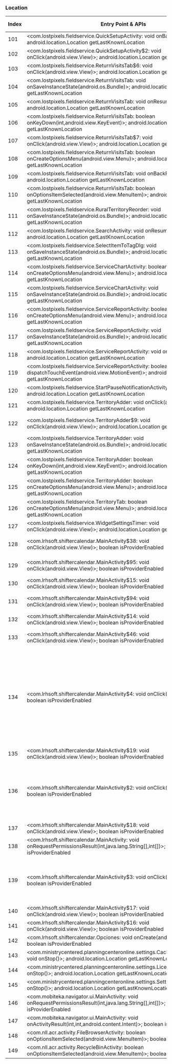 ### Location
| Index | Entry Point & APIs | Screen shot | Resource id | Label |
| ------------- | ------------- | ------------- |-------------|-------------|
| 101 | <com.lostpixels.fieldservice.QuickSetupActivity: void onBackPressed()>; android.location.Location getLastKnownLocation | ![](D:\COSMOS\output\py\Play_win8\Productivity\com.lostpixels.fieldservice\com.lostpixels.fieldservice.QuickSetupActivity.png) |  | F |
| 102 | <com.lostpixels.fieldservice.QuickSetupActivity$2: void onClick(android.view.View)>; android.location.Location getLastKnownLocation | ![](D:\COSMOS\output\py\Play_win8\Productivity\com.lostpixels.fieldservice\com.lostpixels.fieldservice.QuickSetupActivity.png) |  | F |
| 103 | <com.lostpixels.fieldservice.ReturnVisitsTab$6: void onClick(android.view.View)>; android.location.Location getLastKnownLocation | ![](D:\COSMOS\output\py\Play_win8\Productivity\com.lostpixels.fieldservice\com.lostpixels.fieldservice.ReturnVisitsTab.png) |  | D |
| 104 | <com.lostpixels.fieldservice.ReturnVisitsTab: void onSaveInstanceState(android.os.Bundle)>; android.location.Location getLastKnownLocation | ![](D:\COSMOS\output\py\Play_win8\Productivity\com.lostpixels.fieldservice\com.lostpixels.fieldservice.ReturnVisitsTab.png) |  | D |
| 105 | <com.lostpixels.fieldservice.ReturnVisitsTab: void onResume()>; android.location.Location getLastKnownLocation | ![](D:\COSMOS\output\py\Play_win8\Productivity\com.lostpixels.fieldservice\com.lostpixels.fieldservice.ReturnVisitsTab.png) |  | D |
| 106 | <com.lostpixels.fieldservice.ReturnVisitsTab: boolean onKeyDown(int,android.view.KeyEvent)>; android.location.Location getLastKnownLocation | ![](D:\COSMOS\output\py\Play_win8\Productivity\com.lostpixels.fieldservice\com.lostpixels.fieldservice.ReturnVisitsTab.png) |  | D |
| 107 | <com.lostpixels.fieldservice.ReturnVisitsTab$7: void onClick(android.view.View)>; android.location.Location getLastKnownLocation | ![](D:\COSMOS\output\py\Play_win8\Productivity\com.lostpixels.fieldservice\com.lostpixels.fieldservice.ReturnVisitsTab.png) |  | D |
| 108 | <com.lostpixels.fieldservice.ReturnVisitsTab: boolean onCreateOptionsMenu(android.view.Menu)>; android.location.Location getLastKnownLocation | ![](D:\COSMOS\output\py\Play_win8\Productivity\com.lostpixels.fieldservice\com.lostpixels.fieldservice.ReturnVisitsTab.png) |  |  D |
| 109 | <com.lostpixels.fieldservice.ReturnVisitsTab: void onBackPressed()>; android.location.Location getLastKnownLocation | ![](D:\COSMOS\output\py\Play_win8\Productivity\com.lostpixels.fieldservice\com.lostpixels.fieldservice.ReturnVisitsTab.png) |  | D |
| 110 | <com.lostpixels.fieldservice.ReturnVisitsTab: boolean onOptionsItemSelected(android.view.MenuItem)>; android.location.Location getLastKnownLocation | ![](D:\COSMOS\output\py\Play_win8\Productivity\com.lostpixels.fieldservice\com.lostpixels.fieldservice.ReturnVisitsTab.png) |  | D |
| 111 | <com.lostpixels.fieldservice.RuralTerritoryReorder: void onSaveInstanceState(android.os.Bundle)>; android.location.Location getLastKnownLocation | ![](D:\COSMOS\output\py\Play_win8\Productivity\com.lostpixels.fieldservice\com.lostpixels.fieldservice.RuralTerritoryReorder.png) |  | D |
| 112 | <com.lostpixels.fieldservice.SearchActivity: void onResume()>; android.location.Location getLastKnownLocation | ![](D:\COSMOS\output\py\Play_win8\Productivity\com.lostpixels.fieldservice\com.lostpixels.fieldservice.SearchActivity.png) |  | F |
| 113 | <com.lostpixels.fieldservice.SelectItemToTagDlg: void onSaveInstanceState(android.os.Bundle)>; android.location.Location getLastKnownLocation | ![](D:\COSMOS\output\py\Play_win8\Productivity\com.lostpixels.fieldservice\com.lostpixels.fieldservice.SelectItemToTagDlg.png) |  | D |
| 114 | <com.lostpixels.fieldservice.ServiceChartActivity: boolean onCreateOptionsMenu(android.view.Menu)>; android.location.Location getLastKnownLocation | ![](D:\COSMOS\output\py\Play_win8\Productivity\com.lostpixels.fieldservice\com.lostpixels.fieldservice.ServiceChartActivity.png) |  | D |
| 115 | <com.lostpixels.fieldservice.ServiceChartActivity: void onSaveInstanceState(android.os.Bundle)>; android.location.Location getLastKnownLocation | ![](D:\COSMOS\output\py\Play_win8\Productivity\com.lostpixels.fieldservice\com.lostpixels.fieldservice.ServiceChartActivity.png) |  | D |
| 116 | <com.lostpixels.fieldservice.ServiceReportActivity: boolean onCreateOptionsMenu(android.view.Menu)>; android.location.Location getLastKnownLocation | ![](D:\COSMOS\output\py\Play_win8\Productivity\com.lostpixels.fieldservice\com.lostpixels.fieldservice.ServiceReportActivity.png) |  | F |
| 117 | <com.lostpixels.fieldservice.ServiceReportActivity: void onSaveInstanceState(android.os.Bundle)>; android.location.Location getLastKnownLocation | ![](D:\COSMOS\output\py\Play_win8\Productivity\com.lostpixels.fieldservice\com.lostpixels.fieldservice.ServiceReportActivity.png) |  | F |
| 118 | <com.lostpixels.fieldservice.ServiceReportActivity: void onResume()>; android.location.Location getLastKnownLocation | ![](D:\COSMOS\output\py\Play_win8\Productivity\com.lostpixels.fieldservice\com.lostpixels.fieldservice.ServiceReportActivity.png) |  | F |
| 119 | <com.lostpixels.fieldservice.ServiceReportActivity: boolean dispatchTouchEvent(android.view.MotionEvent)>; android.location.Location getLastKnownLocation | ![](D:\COSMOS\output\py\Play_win8\Productivity\com.lostpixels.fieldservice\com.lostpixels.fieldservice.ServiceReportActivity.png) |  | F |
| 120 | <com.lostpixels.fieldservice.StartPauseNotificationActivity: void onResume()>; android.location.Location getLastKnownLocation | ![](D:\COSMOS\output\py\Play_win8\Productivity\com.lostpixels.fieldservice\com.lostpixels.fieldservice.StartPauseNotificationActivity.png) |  | F |
| 121 | <com.lostpixels.fieldservice.TerritoryAdder: void onClick(android.view.View)>; android.location.Location getLastKnownLocation | ![](D:\COSMOS\output\py\Play_win8\Productivity\com.lostpixels.fieldservice\com.lostpixels.fieldservice.TerritoryAdder.png) |  | T |
| 122 | <com.lostpixels.fieldservice.TerritoryAdder$9: void onClick(android.view.View)>; android.location.Location getLastKnownLocation | ![](D:\COSMOS\output\py\Play_win8\Productivity\com.lostpixels.fieldservice\com.lostpixels.fieldservice.TerritoryAdder.png) | {'2131361930': <sensitive_component.SensitiveComponent.SensitiveView object at 0x0000012523F5D080>} | T |
| 123 | <com.lostpixels.fieldservice.TerritoryAdder: void onSaveInstanceState(android.os.Bundle)>; android.location.Location getLastKnownLocation | ![](D:\COSMOS\output\py\Play_win8\Productivity\com.lostpixels.fieldservice\com.lostpixels.fieldservice.TerritoryAdder.png) |  | T |
| 124 | <com.lostpixels.fieldservice.TerritoryAdder: boolean onKeyDown(int,android.view.KeyEvent)>; android.location.Location getLastKnownLocation | ![](D:\COSMOS\output\py\Play_win8\Productivity\com.lostpixels.fieldservice\com.lostpixels.fieldservice.TerritoryAdder.png) |  | T |
| 125 | <com.lostpixels.fieldservice.TerritoryAdder: boolean onCreateOptionsMenu(android.view.Menu)>; android.location.Location getLastKnownLocation | ![](D:\COSMOS\output\py\Play_win8\Productivity\com.lostpixels.fieldservice\com.lostpixels.fieldservice.TerritoryAdder.png) |  | T |
| 126 | <com.lostpixels.fieldservice.TerritoryTab: boolean onCreateOptionsMenu(android.view.Menu)>; android.location.Location getLastKnownLocation | ![](D:\COSMOS\output\py\Play_win8\Productivity\com.lostpixels.fieldservice\com.lostpixels.fieldservice.TerritoryTab.png) |  | T |
| 127 | <com.lostpixels.fieldservice.WidgetSettingsTimer: void onClick(android.view.View)>; android.location.Location getLastKnownLocation | ![](D:\COSMOS\output\py\Play_win8\Productivity\com.lostpixels.fieldservice\com.lostpixels.fieldservice.WidgetSettingsTimer.png) |  | T |
| 128 | <com.lrhsoft.shiftercalendar.MainActivity$38: void onClick(android.view.View)>; boolean isProviderEnabled | ![](D:\COSMOS\output\py\Play_win8\Productivity\com.lrhsoft.shiftercalendar\com.lrhsoft.shiftercalendar.MainActivity.png) | {'2131624296': <sensitive_component.SensitiveComponent.SensitiveView object at 0x0000012523CEF128>} | |
| 129 | <com.lrhsoft.shiftercalendar.MainActivity$95: void onClick(android.view.View)>; boolean isProviderEnabled | ![](D:\COSMOS\output\py\Play_win8\Productivity\com.lrhsoft.shiftercalendar\com.lrhsoft.shiftercalendar.MainActivity.png) | {'2131624429': <sensitive_component.SensitiveComponent.SensitiveView object at 0x0000012523CEFD30>} | |
| 130 | <com.lrhsoft.shiftercalendar.MainActivity$15: void onClick(android.view.View)>; boolean isProviderEnabled | ![](D:\COSMOS\output\py\Play_win8\Productivity\com.lrhsoft.shiftercalendar\com.lrhsoft.shiftercalendar.MainActivity.png) |  | |
| 131 | <com.lrhsoft.shiftercalendar.MainActivity$94: void onClick(android.view.View)>; boolean isProviderEnabled | ![](D:\COSMOS\output\py\Play_win8\Productivity\com.lrhsoft.shiftercalendar\com.lrhsoft.shiftercalendar.MainActivity.png) | {'2131624422': <sensitive_component.SensitiveComponent.SensitiveView object at 0x0000012523CEFA90>} | |
| 132 | <com.lrhsoft.shiftercalendar.MainActivity$14: void onClick(android.view.View)>; boolean isProviderEnabled | ![](D:\COSMOS\output\py\Play_win8\Productivity\com.lrhsoft.shiftercalendar\com.lrhsoft.shiftercalendar.MainActivity.png) |  | |
| 133 | <com.lrhsoft.shiftercalendar.MainActivity$46: void onClick(android.view.View)>; boolean isProviderEnabled | ![](D:\COSMOS\output\py\Play_win8\Productivity\com.lrhsoft.shiftercalendar\com.lrhsoft.shiftercalendar.MainActivity.png) | {'2131624303': <sensitive_component.SensitiveComponent.SensitiveView object at 0x0000012523CEFCC0>} | |
| 134 | <com.lrhsoft.shiftercalendar.MainActivity$4: void onClick(android.view.View)>; boolean isProviderEnabled | ![](D:\COSMOS\output\py\Play_win8\Productivity\com.lrhsoft.shiftercalendar\com.lrhsoft.shiftercalendar.MainActivity.png) | {'2131624302': <sensitive_component.SensitiveComponent.SensitiveView object at 0x000001252403E780>, '2131624303': <sensitive_component.SensitiveComponent.SensitiveView object at 0x000001252403E908>, '2131624301': <sensitive_component.SensitiveComponent.SensitiveView object at 0x000001252403E6D8>, '2131624294': <sensitive_component.SensitiveComponent.SensitiveView object at 0x000001252403EBE0>, '2131624295': <sensitive_component.SensitiveComponent.SensitiveView object at 0x000001252403E358>, '2131624292': <sensitive_component.SensitiveComponent.SensitiveView object at 0x000001252403E4E0>, '2131624293': <sensitive_component.SensitiveComponent.SensitiveView object at 0x000001252403E588>} | |
| 135 | <com.lrhsoft.shiftercalendar.MainActivity$19: void onClick(android.view.View)>; boolean isProviderEnabled | ![](D:\COSMOS\output\py\Play_win8\Productivity\com.lrhsoft.shiftercalendar\com.lrhsoft.shiftercalendar.MainActivity.png) |  | |
| 136 | <com.lrhsoft.shiftercalendar.MainActivity$2: void onClick(android.view.View)>; boolean isProviderEnabled | ![](D:\COSMOS\output\py\Play_win8\Productivity\com.lrhsoft.shiftercalendar\com.lrhsoft.shiftercalendar.MainActivity.png) | {'2131624282': <sensitive_component.SensitiveComponent.SensitiveView object at 0x000001252403E278>, '2131624281': <sensitive_component.SensitiveComponent.SensitiveView object at 0x000001252403E9B0>, '2131624617': <sensitive_component.SensitiveComponent.SensitiveView object at 0x000001252403ECC0>, '2131624083': <sensitive_component.SensitiveComponent.SensitiveView object at 0x000001252403EEF0>} | |
| 137 | <com.lrhsoft.shiftercalendar.MainActivity$18: void onClick(android.view.View)>; boolean isProviderEnabled | ![](D:\COSMOS\output\py\Play_win8\Productivity\com.lrhsoft.shiftercalendar\com.lrhsoft.shiftercalendar.MainActivity.png) |  | |
| 138 | <com.lrhsoft.shiftercalendar.MainActivity: void onRequestPermissionsResult(int,java.lang.String[],int[])>; boolean isProviderEnabled | ![](D:\COSMOS\output\py\Play_win8\Productivity\com.lrhsoft.shiftercalendar\com.lrhsoft.shiftercalendar.MainActivity.png) |  | |
| 139 | <com.lrhsoft.shiftercalendar.MainActivity$3: void onClick(android.view.View)>; boolean isProviderEnabled | ![](D:\COSMOS\output\py\Play_win8\Productivity\com.lrhsoft.shiftercalendar\com.lrhsoft.shiftercalendar.MainActivity.png) | {'2131624618': <sensitive_component.SensitiveComponent.SensitiveView object at 0x000001252403E550>, '2131624296': <sensitive_component.SensitiveComponent.SensitiveView object at 0x000001252403E400>, '2131624084': <sensitive_component.SensitiveComponent.SensitiveView object at 0x000001252403EE10>} | |
| 140 | <com.lrhsoft.shiftercalendar.MainActivity$17: void onClick(android.view.View)>; boolean isProviderEnabled | ![](D:\COSMOS\output\py\Play_win8\Productivity\com.lrhsoft.shiftercalendar\com.lrhsoft.shiftercalendar.MainActivity.png) |  | |
| 141 | <com.lrhsoft.shiftercalendar.MainActivity$16: void onClick(android.view.View)>; boolean isProviderEnabled | ![](D:\COSMOS\output\py\Play_win8\Productivity\com.lrhsoft.shiftercalendar\com.lrhsoft.shiftercalendar.MainActivity.png) |  | |
| 142 | <com.lrhsoft.shiftercalendar.Opciones: void onCreate(android.os.Bundle)>; boolean isProviderEnabled | ![](D:\COSMOS\output\py\Play_win8\Productivity\com.lrhsoft.shiftercalendar\com.lrhsoft.shiftercalendar.Opciones.png) |  | |
| 143 | <com.ministrycentered.planningcenteronline.settings.CachedAudioFilesActivity: void onStop()>; android.location.Location getLastKnownLocation | ![](D:\COSMOS\output\py\Play_win8\Productivity\com.ministrycentered.PlanningCenter\com.ministrycentered.planningcenteronline.settings.CachedAudioFilesActivity.png) |  | F |
| 144 | <com.ministrycentered.planningcenteronline.settings.LicenseActivity: void onStop()>; android.location.Location getLastKnownLocation | ![](D:\COSMOS\output\py\Play_win8\Productivity\com.ministrycentered.PlanningCenter\com.ministrycentered.planningcenteronline.settings.LicenseActivity.png) |  | |
| 145 | <com.ministrycentered.planningcenteronline.settings.SettingsActivity: void onStop()>; android.location.Location getLastKnownLocation | ![](D:\COSMOS\output\py\Play_win8\Productivity\com.ministrycentered.PlanningCenter\com.ministrycentered.planningcenteronline.settings.SettingsActivity.png) |  | F |
| 146 | <com.mobiteka.navigator.ui.MainActivity: void onRequestPermissionsResult(int,java.lang.String[],int[])>; boolean isProviderEnabled | ![](D:\COSMOS\output\py\Play_win8\Productivity\com.mobiteka.navigator\com.mobiteka.navigator.ui.MainActivity.png) |  | D |
| 147 | <com.mobiteka.navigator.ui.MainActivity: void onActivityResult(int,int,android.content.Intent)>; boolean isProviderEnabled | ![](D:\COSMOS\output\py\Play_win8\Productivity\com.mobiteka.navigator\com.mobiteka.navigator.ui.MainActivity.png) |  | D |
| 148 | <com.nll.acr.activity.FileBrowserActivity: boolean onOptionsItemSelected(android.view.MenuItem)>; boolean isProviderEnabled | ![](D:\COSMOS\output\py\Play_win8\Productivity\com.nll.acr\com.nll.acr.activity.FileBrowserActivity.png) |  | |
| 149 | <com.nll.acr.activity.RecycleBinActivity: boolean onOptionsItemSelected(android.view.MenuItem)>; boolean isProviderEnabled | ![](D:\COSMOS\output\py\Play_win8\Productivity\com.nll.acr\com.nll.acr.activity.RecycleBinActivity.png) |  | |
